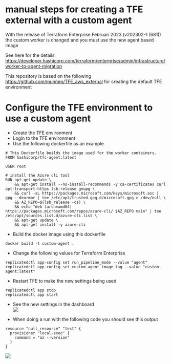 # manual steps for creating a TFE external with a custom agent

With the release of Terraform Enterprise Februari 2023 (v202302-1 (681)) the custom worker is changed and you must use the new agent based image

See here for the details https://developer.hashicorp.com/terraform/enterprise/admin/infrastructure/worker-to-agent-migration

This repository is based on the following https://github.com/munnep/TFE_aws_external for creating the default TFE environment

# Configure the TFE environment to use a custom agent

- Create the TFE environment
- Login to the TFE environment
- Use the following dockerfile as an example
```
# This Dockerfile builds the image used for the worker containers.
FROM hashicorp/tfc-agent:latest

USER root

# install the Azure cli tool
RUN apt-get update \
    && apt-get install --no-install-recommends -y ca-certificates curl apt-transport-https lsb-release gnupg \
    && curl -sL https://packages.microsoft.com/keys/microsoft.asc | gpg --dearmor | tee /etc/apt/trusted.gpg.d/microsoft.gpg > /dev/null \
    && AZ_REPO=$(lsb_release -cs) \
    && echo "deb [arch=amd64] https://packages.microsoft.com/repos/azure-cli/ $AZ_REPO main" | tee /etc/apt/sources.list.d/azure-cli.list \
    && apt-get update \
    && apt-get install -y azure-cli
````    

- Build the docker image using this dockerfile
```
docker build -t custom-agent .
```
- Change the following values for Terraform Enterprise

```
replicatedctl app-config set run_pipeline_mode --value "agent"
replicatedctl app-config set custom_agent_image_tag --value "custom-agent:latest"
```

- Restart TFE to make the new settings being used

```
replicatedctl app stop
replicatedctl app start
```

- See the new settings in the dashboard  
![](media/image.png.png)  

- When doing a run with the following code you should see this output

```
resource "null_resource" "test" {
  provisioner "local-exec" {
    command = "az --version"
  }
}

```

![](media/20230222123055.png)    
